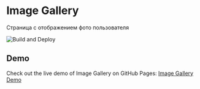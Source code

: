 # Image Gallery
Cтраница с отображением фото пользователя

![Build and Deploy](https://github.com/LizardioWizardio/image-gallery/actions/workflows/deploy.yml/badge.svg)


## Demo

Check out the live demo of Image Gallery on GitHub Pages: [Image Gallery Demo](https://lizardiowizardio.github.io/image-gallery/)

